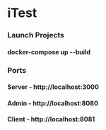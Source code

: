# iTest
 
### Launch Projects

#### docker-compose up --build


### Ports

#### Server - http://localhost:3000
#### Admin - http://localhost:8080
#### Client - http://localhost:8081